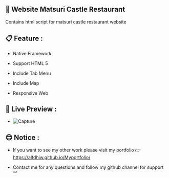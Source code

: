 ## 🍣 Website Matsuri Castle Restaurant

Contains html script for matsuri castle restaurant website

## 📋 Feature :

- Native Framework

- Support HTML 5

- Include Tab Menu

- Include Map

- Responsive Web

## 🚀 Live Preview :

- ![Capture](https://user-images.githubusercontent.com/80201030/180110161-98d51b16-8eaf-4036-a037-c37868a65a70.PNG)

## 😊 Notice :

- If you want to see my other work please visit my portfolio 👉 https://alfdhiw.github.io/Myportfolio/

- Contact me for any questions and follow my github channel for support ^^
